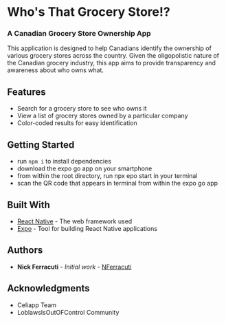 # Who's That Grocery Store!?
### A Canadian Grocery Store Ownership App

This application is designed to help Canadians identify the ownership of various grocery stores across the country. Given the oligopolistic nature of the Canadian grocery industry, this app aims to provide transparency and awareness about who owns what.

## Features

- Search for a grocery store to see who owns it
- View a list of grocery stores owned by a particular company
- Color-coded results for easy identification

## Getting Started

- run `npm i` to install dependencies
- download the expo go app on your smartphone
- from within the root directory, run npx epo start in your terminal
- scan the QR code that appears in terminal from within the expo go app


## Built With

* [React Native](https://reactnative.dev/) - The web framework used
* [Expo](https://expo.io/) - Tool for building React Native applications

## Authors

* **Nick Ferracuti** - *Initial work* - [NFerracuti](https://github.com/nferracuti)


## Acknowledgments

* Celiapp Team
* LoblawsIsOutOFControl Community
